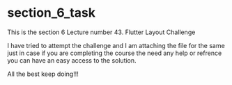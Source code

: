 # section_6_task

This is the section 6 Lecture number 43. Flutter Layout Challenge

I have tried to attempt the challenge and I am attaching the file for the same just in case if you are completing the course the need any help or refrence you can have an easy access to the solution.

All the best keep doing!!!